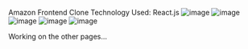 Amazon Frontend Clone
Technology Used: React.js
![image](https://github.com/user-attachments/assets/5ae10d2e-e00a-4bd2-bdff-544b39ca106d)
![image](https://github.com/user-attachments/assets/b3cf29f7-ed26-41f8-8b55-2c8e10bbfd92)
![image](https://github.com/user-attachments/assets/0d7b5a00-decd-4703-979d-c888d4c984ce)
![image](https://github.com/user-attachments/assets/881d32ae-d2f3-4d4c-8c6b-53633d6ff99a)
![image](https://github.com/user-attachments/assets/4094f6e3-5a42-4ba6-8100-9fe1ff4c0879)

Working on the other pages...












